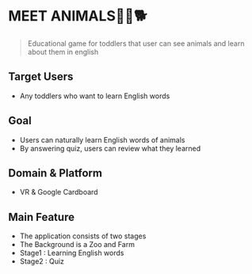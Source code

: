 # MEET ANIMALS🐏🐂🐕
> Educational game for toddlers that user can see animals and learn about them in english

## Target Users
  - Any toddlers who want to learn English words
  
## Goal
  - Users can naturally learn English words of animals
  - By answering quiz, users can review what they learned

## Domain & Platform
  - VR & Google Cardboard
  
## Main Feature
  - The application consists of two stages
  - The Background is a Zoo and Farm
  - Stage1 : Learning English words
  - Stage2 : Quiz


